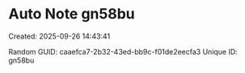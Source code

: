 ﻿# Auto Note gn58bu
Created: 2025-09-26 14:43:41

Random GUID: caaefca7-2b32-43ed-bb9c-f01de2eecfa3
Unique ID: gn58bu
